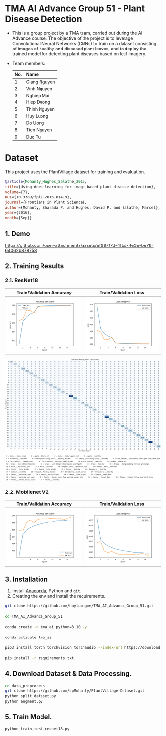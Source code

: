 # TMA AI Advance Group 51 - Plant Disease Detection
- This is a group project by a TMA team, carried out during the AI Advance course. The objective of the project is to leverage Convolutional Neural Networks (CNNs) to train on a dataset consisting of images of healthy and diseased plant leaves, and to deploy the trained model for detecting plant diseases based on leaf imagery.
- Team members:
  
  | No. | Name          |
  |-----|---------------|
  | 1   | Giang Nguyen  |
  | 2   | Vinh Nguyen   |
  | 3   | Nghiep Mai    |
  | 4   | Hiep Duong    |
  | 5   | Thinh Nguyen  |
  | 6   | Huy Luong     |
  | 7   | Do Uong       |
  | 8   | Tien Nguyen   |
  | 9   | Duc Tu        |

# Dataset
This project uses the PlantVillage dataset for training and evaluation.  
```bibtex
@article{Mohanty_Hughes_Salathé_2016,
title={Using deep learning for image-based plant disease detection},
volume={7},
DOI={10.3389/fpls.2016.01419},
journal={Frontiers in Plant Science},
author={Mohanty, Sharada P. and Hughes, David P. and Salathé, Marcel},
year={2016},
month={Sep}} 
```

## 1. Demo

https://github.com/user-attachments/assets/ef997f7d-4fbd-4e3e-be78-64062b878758


## 2. Training Results
### 2.1. ResNet18
| Train/Validation Accuracy | Train/Validation Loss |
|---------------------------|------------------------|
| ![Accuracy](https://github.com/huyluongme/TMA_AI_Advance_Group_51/blob/ec17b3713a7427f2f547dd80bf887d7514571555/checkpoint/resnet18_6/train/accuracy.png) | ![Loss](https://github.com/huyluongme/TMA_AI_Advance_Group_51/blob/ec17b3713a7427f2f547dd80bf887d7514571555/checkpoint/resnet18_6/train/loss.png) |

![Confusion Matrix](https://github.com/huyluongme/TMA_AI_Advance_Group_51/blob/ec17b3713a7427f2f547dd80bf887d7514571555/checkpoint/resnet18_6/test/confusion_matrix.png)
### 2.2. Mobilenet V2
| Train/Validation Accuracy | Train/Validation Loss |
|---------------------------|------------------------|
| ![Accuracy](https://github.com/huyluongme/TMA_AI_Advance_Group_51/blob/ec17b3713a7427f2f547dd80bf887d7514571555/checkpoint/mobilenet_1/train/accuracy.png) | ![Loss](https://github.com/huyluongme/TMA_AI_Advance_Group_51/blob/ec17b3713a7427f2f547dd80bf887d7514571555/checkpoint/mobilenet_1/train/loss.png) |

## 3. Installation
1. Install [Anaconda](https://www.anaconda.com/), Python and `git`.
2. Creating the env and install the requirements.
  ```bash
  git clone https://github.com/huyluongme/TMA_AI_Advance_Group_51.git

  cd TMA_AI_Advance_Group_51 

  conda create -n tma_ai python=3.10 -y

  conda activate tma_ai

  pip3 install torch torchvision torchaudio --index-url https://download.pytorch.org/whl/cu128

  pip install -r requirements.txt

  ```
## 4. Download Dataset & Data Processing.
  ```bash
  cd data_preprocess
  git clone https://github.com/spMohanty/PlantVillage-Dataset.git
  python split_dataset.py
  python augment.py

  ```
## 5. Train Model.
  ```bash
  python train_test_resnet18.py
  
  ```
